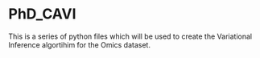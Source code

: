 # PhD_CAVI

This is a series of python files which will be used to create the Variational Inference algortihim for the Omics dataset.  
